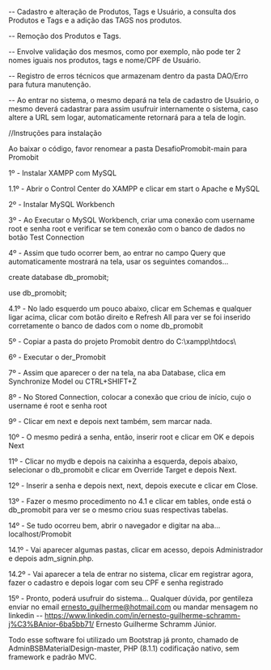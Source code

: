 -- Cadastro e alteração de Produtos, Tags e Usuário, a consulta dos Produtos e Tags e a adição das TAGS nos produtos.

-- Remoção dos Produtos e Tags.

-- Envolve validação dos mesmos, como por exemplo, não pode ter 2 nomes iguais nos produtos, tags e nome/CPF de Usuário.

-- Registro de erros técnicos que armazenam dentro da pasta DAO/Erro para futura manutenção.

-- Ao entrar no sistema, o mesmo depará na tela de cadastro de Usuário, o mesmo deverá cadastrar para assim usufruir internamente o sistema,
    caso altere a URL sem logar, automaticamente retornará para a tela de login.

//Instruções para instalação

Ao baixar o código, favor renomear a pasta DesafioPromobit-main para Promobit

1º - Instalar XAMPP com MySQL

1.1º - Abrir o Control Center do XAMPP e clicar em start o Apache e MySQL

2º - Instalar MySQL Workbench

3º - Ao Executar o MySQL Workbench, criar uma conexão com username root e senha root e verificar se tem conexão com o banco de dados no botão Test Connection

4º - Assim que tudo ocorrer bem, ao entrar no campo Query que automaticamente mostrará na tela, usar os seguintes comandos...

create database db_promobit;

use db_promobit;

4.1º - No lado esquerdo um pouco abaixo, clicar em Schemas e qualquer ligar acima, clicar com botão direito e Refresh All
        para ver se foi inserido corretamente o banco de dados com o nome db_promobit

5º - Copiar a pasta do projeto Promobit dentro do C:\xampp\htdocs\

6º - Executar o der_Promobit

7º - Assim que aparecer o der na tela, na aba Database, clica em Synchronize Model ou CTRL+SHIFT+Z

8º - No Stored Connection, colocar a conexão que criou de início, cujo o username é root e senha root

9º - Clicar em next e depois next também, sem marcar nada.

10º - O mesmo pedirá a senha, então, inserir root e clicar em OK e depois Next

11º - Clicar no mydb e depois na caixinha a esquerda, depois abaixo, selecionar o db_promobit e clicar em Override Target e depois Next.

12º - Inserir a senha e depois next, next, depois execute e clicar em Close.

13º - Fazer o mesmo procedimento no 4.1 e clicar em tables, onde está o db_promobit para ver se o mesmo criou suas respectivas tabelas.

14º - Se tudo ocorreu bem, abrir o navegador e digitar na aba... localhost/Promobit

14.1º - Vai aparecer algumas pastas, clicar em acesso, depois Administrador e depois adm_signin.php.

14.2º - Vai aparecer a tela de entrar no sistema, clicar em registrar agora, fazer o cadastro e depois logar com seu CPF e senha registrado

15º - Pronto, poderá usufruir do sistema... Qualquer dúvida, por gentileza enviar no email ernesto_guilherme@hotmail.com ou mandar mensagem no
        linkedin -- https://www.linkedin.com/in/ernesto-guilherme-schramm-j%C3%BAnior-6ba5bb71/
        Ernesto Guilherme Schramm Júnior.

Todo esse software foi utilizado um Bootstrap já pronto, chamado de AdminBSBMaterialDesign-master, PHP (8.1.1) codificação nativo, sem framework e padrão MVC.

